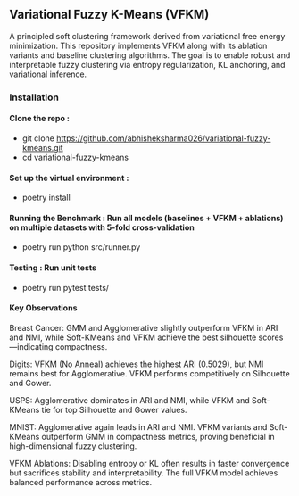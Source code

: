 ## Variational Fuzzy K-Means (VFKM)

A principled soft clustering framework derived from variational free energy minimization. This repository implements VFKM along with its ablation variants and baseline clustering algorithms. The goal is to enable robust and interpretable fuzzy clustering via entropy regularization, KL anchoring, and variational inference.

### Installation

#### Clone the repo :
- git clone https://github.com/abhisheksharma026/variational-fuzzy-kmeans.git
- cd variational-fuzzy-kmeans

#### Set up the virtual environment :
- poetry install

#### Running the Benchmark : Run all models (baselines + VFKM + ablations) on multiple datasets with 5-fold cross-validation
- poetry run python src/runner.py

#### Testing : Run unit tests
- poetry run pytest tests/

#### Key Observations
Breast Cancer:
GMM and Agglomerative slightly outperform VFKM in ARI and NMI, while Soft-KMeans and VFKM achieve the best silhouette scores—indicating compactness.

Digits:
VFKM (No Anneal) achieves the highest ARI (0.5029), but NMI remains best for Agglomerative. VFKM performs competitively on Silhouette and Gower.

USPS:
Agglomerative dominates in ARI and NMI, while VFKM and Soft-KMeans tie for top Silhouette and Gower values.

MNIST:
Agglomerative again leads in ARI and NMI. VFKM variants and Soft-KMeans outperform GMM in compactness metrics, proving beneficial in high-dimensional fuzzy clustering.

VFKM Ablations:
Disabling entropy or KL often results in faster convergence but sacrifices stability and interpretability. The full VFKM model achieves balanced performance across metrics.


